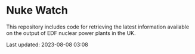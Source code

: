 # Nuke Watch

This repository includes code for retrieving the latest information available on the output of EDF nuclear power plants in the UK.

Last updated: 2023-08-08 03:08